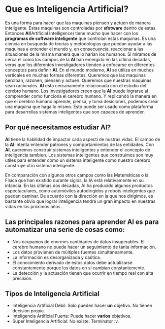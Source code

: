 # Que es Inteligencia Artificial?

Es una forma para hacer que las maquinas piensen y actuen de manera inteligente. Estas maquinas son controladas por **sfotware** dentro de estas. Entonces **AI**(Artificial Intelligence) tiene mucho que hacer con los **programas de software inteligente** que controlan estas maquinas. Es una ciencia en busqueda de teorias y metodologias que puedan ayudar a las maquinas a entender el mundo y, en consecuencia, reaccionar  a las situaciones de la misma manera que lo harian los humanos.
Si miramos de cerca el como los campos de la **AI** han emergido en las ultima decadas, veras que los diferentes investigadores tienden a enfocarse en diferentes conceptos para definir **AI**. En el mundo moderno, **AI** se utiliza en muchos verticales en muchas formas diferentes. Queremos que las maquinas perciban, razonen, piensen y actuen. Queremos que nuestras maquinas sean racionales.
**AI** esta cercanamente relacionada con el estudio del cerebro humano. Los investigadores creen que la **AI** puede lograrse al comprender como funciona el cerebro humano. Y replicando la manera en que el cerebro humano aprende, piensa, y toma desiciones, podemos crear una maquina que haga lo mismo. Esto puede ser usado como plataforma para desarrollas sistemas inteligentes que son capaces de aprender.

## Por qué necesitamos estudiar AI?

**AI** tiene la habilidad de impactar cada aspecti de nustras vidas. El campo de la **AI** intenta entender patrones y comportamientos de las entidades. Con **AI**, queremos construir sistemas inteligentes y entender el concepto de inteligencia tambien. Los sistemas inteligentes que construimos son muy utiles para entender como un sistema inteligente como nuestro cerebro construye otro sistema inteligente.

En comparación con algunos otros campos como las Matemáticas o la Física que han existido durante siglos, la IA está relativamente en su infancia. En las últimas dos décadas, AI ha producido algunos productos espectaculares, como automóviles autodirigidos y robots inteligentes que pueden caminar. De acuerdo con la dirección en la que nos dirigimos, es bastante obvio que lograr inteligencia tendrá un gran impacto en nuestras vidas en los próximos años.

## Las principales razones para aprender AI es para automatizar una serie de cosas como:

- Nos ocupamos de enormes cantidades de datos insuperables. El cerebro humano no puede hacer un seguimiento de tanta información.
- Los datos provienen de múltiples fuentes simultáneamente.
- La información es desorganizada y caótica.
- El conocimiento derivado de estos datos debe actualizarse constantemente porque los datos en sí cambian constantemente.
- La detección y la actuación tienen que ocurrir en tiempo real con alta precisión.

## Tipos de Inteligencia Artificial

- Inteligencia Artificial Debil: Solo pueden hacer **un** objetivo. No tienen decision propia.
- Inteligencia Artificial Fuerte: Puede hacer **varios** objetivos.
- Super Inteligencia Artificial: No existe. Terminator :v.

